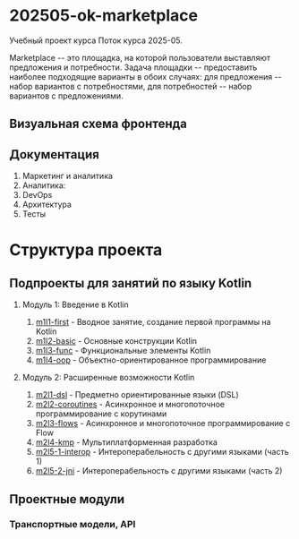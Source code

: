 # 202505-ok-marketplace

Учебный проект курса
Поток курса 2025-05.

Marketplace -- это площадка, на которой пользователи выставляют предложения и потребности. Задача
площадки -- предоставить наиболее подходящие варианты в обоих случаях: для предложения -- набор вариантов с
потребностями, для потребностей -- набор вариантов с предложениями.

## Визуальная схема фронтенда

## Документация

1. Маркетинг и аналитика
2. Аналитика:
3. DevOps
4. Архитектура
5. Тесты

# Структура проекта

## Подпроекты для занятий по языку Kotlin

1. Модуль 1: Введение в Kotlin
    1. [m1l1-first](m1l1-first) - Вводное занятие, создание первой программы на Kotlin
    2. [m1l2-basic](m1l2-basic) - Основные конструкции Kotlin
    3. [m1l3-func](m1l3-func) - Функциональные элементы Kotlin
    4. [m1l4-oop](m1l4-oop) - Объектно-ориентированное программирование
    
2. Модуль 2: Расширенные возможности Kotlin
    1. [m2l1-dsl](m2l1-dsl) - Предметно ориентированные языки (DSL)  
    2. [m2l2-coroutines](m2l2-coroutines) - Асинхронное и многопоточное программирование с корутинами  
    3. [m2l3-flows](m2l3-flows) - Асинхронное и многопоточное программирование с Flow  
    4. [m2l4-kmp](m2l4-kmp) - Мультиплатформенная разработка
    5. [m2l5-1-interop](m2l5-1-interop) - Интероперабельность с другими языками (часть 1)
    6. [m2l5-2-jni](m2l5-2-jni) - Интероперабельность с другими языками (часть 2)


## Проектные модули

### Транспортные модели, API




